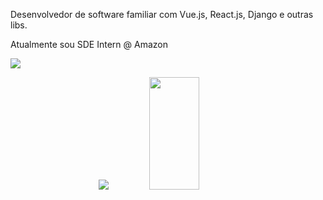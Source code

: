 Desenvolvedor de software familiar com Vue.js, React.js, Django e outras libs.

Atualmente sou SDE Intern @ Amazon

[<img src="https://img.shields.io/badge/linkedin-%230077B5.svg?&style=for-the-badge&logo=linkedin&logoColor=white" />](https://www.linkedin.com/in/jorge-vinicius-lourenco/)



<p style="text-align: center">
  <img src="https://github-readme-stats.vercel.app/api?username=xorj&theme=radical&line_height=22">
  <img height="180em" width="40%" src="https://github-readme-stats.vercel.app/api/top-langs/?username=xorj&layout=compact&langs_count=7&theme=radical"/>
</p>
